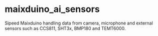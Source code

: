# maixduino_ai_sensors
Sipeed Maixduino handling data from camera, microphone and external sensors such as CCS811,  SHT3x, BMP180 and TEMT6000.
